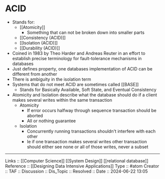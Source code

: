 # ACID

- Stands for:
	- [[Atomicity]]
		- Something that can not be broken down into smaller parts
	- [[Consistency (ACID)]]
	- [[Isolation (ACID)]]
	- [[Durability (ACID)]]
- Coined in 1983 by Theo Harder and Andreas Reuter in an effort to establish precise terminology for fault-tolerance mechanisms in databases
- Just defines property, one databases implementation of ACID can be different from another
- There is ambiguity in the isolation term
- Systems that do not meet ACID are sometimes called [[BASE]]
	- Stands for Basically Available, Soft State, and Eventual Consistency
- Atomicity and Isolation describe what the database should do if a client makes several writes within the same transaction
	- Atomicity
		- If error occurs halfway through sequence transaction should be aborted
		- All or nothing guarantee
	- Isolation
		- Concurrently running transactions shouldn't interfere with each other 
		- Ie if one transaction makes several writes other transaction should either see none or all of those writes, never a subset
---
Links :: [[Computer Science]] [[System Design]] [[relational database]]
Reference :: [[Designing Data Intensive Applications]]
Type :: #atom
Creator ::
TAF ::
Discussion ::
Dis_Topic :: 
Resolved ::
Date :: 2024-06-22 13:05
